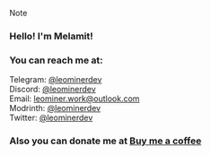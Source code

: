 > [!NOTE]
> ### Hello! I'm Melamit!
> ### You can reach me at:</strong>
> Telegram: [@leominerdev](https://t.me/leominerdev)
> <br>Discord: [@leominerdev](https://discordapp.com/users/717034948036526180)
> <br>Email: leominer.work@outlook.com
> <br>Modrinth: [@leominerdev](https://modrinth.com/user/leominerdev)
> <br>Twitter: [@leominerdev](https://x.com/leominerdev)
> ### Also you can donate me at [Buy me a coffee](https://www.buymeacoffee.com/leominerdev)
